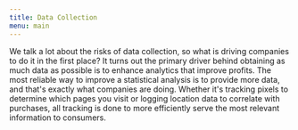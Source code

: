 ```yaml
---
title: Data Collection
menu: main
---
```


We talk a lot about the risks of data collection, so what is driving companies
to do it in the first place? It turns out the primary driver behind obtaining as
much data as possible is to enhance analytics that improve profits. The most
reliable way to improve a statistical analysis is to provide more data, and
that's exactly what companies are doing. Whether it's tracking pixels to
determine which pages you visit or logging location data to correlate with
purchases, all tracking is done to more efficiently serve the most relevant
information to consumers.
